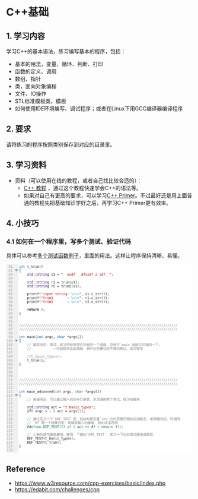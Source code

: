 # C++基础

## 1. 学习内容
学习C++的基本语法，练习编写基本的程序，包括：
* 基本的用法，变量、循环、判断、打印
* 函数的定义、调用
* 数组、指针
* 类，面向对象编程
* 文件、IO操作
* STL标准模板类，模板
* 如何使用IDE环境编写、调试程序；或者在Linux下用GCC编译器编译程序

## 2. 要求
请将练习的程序按照类别保存到对应的目录里。


## 3. 学习资料
- 资料（可以使用在线的教程，或者自己找比较合适的）：
    - [C++ 教程](http://www.runoob.com/cplusplus/cpp-tutorial.html) ，通过这个教程快速学会C++的语法等。
    - 如果对自己有更高的要求，可以学习[C++ Primer](https://www.zhihu.com/question/32087709)。不过最好还是用上面普通的教程先把基础知识学好之后，再学习C++ Primer更有效率。

## 4. 小技巧
### 4.1 如何在一个程序里，写多个测试、验证代码
具体可以参考[多个测试函数例子](1_basicusage/MultiTestFuctions.cpp)，里面的用法。这样让程序保持清晰、易懂。

![multiTestFunctions](images/multiTestFunctions.png)


## Reference
* https://www.w3resource.com/cpp-exercises/basic/index.php
* https://edabit.com/challenges/cpp